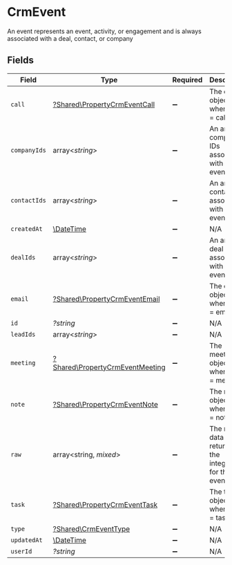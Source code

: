 # CrmEvent

An event represents an event, activity, or engagement and is always associated with a deal, contact, or company


## Fields

| Field                                                                             | Type                                                                              | Required                                                                          | Description                                                                       |
| --------------------------------------------------------------------------------- | --------------------------------------------------------------------------------- | --------------------------------------------------------------------------------- | --------------------------------------------------------------------------------- |
| `call`                                                                            | [?Shared\PropertyCrmEventCall](../../Models/Shared/PropertyCrmEventCall.md)       | :heavy_minus_sign:                                                                | The call object, when type = call                                                 |
| `companyIds`                                                                      | array<*string*>                                                                   | :heavy_minus_sign:                                                                | An array of company IDs associated with this event                                |
| `contactIds`                                                                      | array<*string*>                                                                   | :heavy_minus_sign:                                                                | An array of contact IDs associated with this event                                |
| `createdAt`                                                                       | [\DateTime](https://www.php.net/manual/en/class.datetime.php)                     | :heavy_minus_sign:                                                                | N/A                                                                               |
| `dealIds`                                                                         | array<*string*>                                                                   | :heavy_minus_sign:                                                                | An array of deal IDs associated with this event                                   |
| `email`                                                                           | [?Shared\PropertyCrmEventEmail](../../Models/Shared/PropertyCrmEventEmail.md)     | :heavy_minus_sign:                                                                | The email object, when type = email                                               |
| `id`                                                                              | *?string*                                                                         | :heavy_minus_sign:                                                                | N/A                                                                               |
| `leadIds`                                                                         | array<*string*>                                                                   | :heavy_minus_sign:                                                                | N/A                                                                               |
| `meeting`                                                                         | [?Shared\PropertyCrmEventMeeting](../../Models/Shared/PropertyCrmEventMeeting.md) | :heavy_minus_sign:                                                                | The meeting object, when type = meeting                                           |
| `note`                                                                            | [?Shared\PropertyCrmEventNote](../../Models/Shared/PropertyCrmEventNote.md)       | :heavy_minus_sign:                                                                | The note object, when type = note                                                 |
| `raw`                                                                             | array<string, *mixed*>                                                            | :heavy_minus_sign:                                                                | The raw data returned by the integration for this event.                          |
| `task`                                                                            | [?Shared\PropertyCrmEventTask](../../Models/Shared/PropertyCrmEventTask.md)       | :heavy_minus_sign:                                                                | The task object, when type = task                                                 |
| `type`                                                                            | [?Shared\CrmEventType](../../Models/Shared/CrmEventType.md)                       | :heavy_minus_sign:                                                                | N/A                                                                               |
| `updatedAt`                                                                       | [\DateTime](https://www.php.net/manual/en/class.datetime.php)                     | :heavy_minus_sign:                                                                | N/A                                                                               |
| `userId`                                                                          | *?string*                                                                         | :heavy_minus_sign:                                                                | N/A                                                                               |